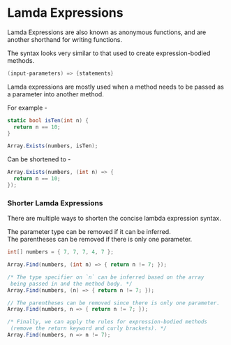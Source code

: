 # Lamda Expressions

Lamda Expressions are also known as anonymous functions, and are another shorthand for writing functions.

The syntax looks very similar to that used to create expression-bodied methods.

```C#
(input-parameters) => {statements}
```

Lamda expressions are mostly used when a method needs to be passed as a parameter into another method.

For example -
```C#
static bool isTen(int n) {
  return n == 10;
}

Array.Exists(numbers, isTen);
```

Can be shortened to -
```C#
Array.Exists(numbers, (int n) => {
  return n == 10;
});
```

### Shorter Lamda Expressions

There are multiple ways to shorten the concise lambda expression syntax.

The parameter type can be removed if it can be inferred.  
The parentheses can be removed if there is only one parameter.

```C#
int[] numbers = { 7, 7, 7, 4, 7 };

Array.Find(numbers, (int n) => { return n != 7; });

/* The type specifier on `n` can be inferred based on the array
 being passed in and the method body. */
Array.Find(numbers, (n) => { return n != 7; });

// The parentheses can be removed since there is only one parameter.
Array.Find(numbers, n => { return n != 7; });

/* Finally, we can apply the rules for expression-bodied methods
 (remove the return keyword and curly brackets). */
Array.Find(numbers, n => n != 7);
```